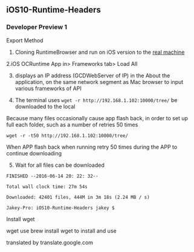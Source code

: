 ## iOS10-Runtime-Headers

### Developer Preview 1

Export Method

1. Cloning RuntimeBrowser and run on iOS version to the [real machine](https://github.com/nst/RuntimeBrowser/)

2.iOS OCRuntime App in> Frameworks tab> Load All

3. displays an IP address (GCDWebServer of IP) in the About the application, on the same network segment as Mac browser to input various frameworks of API

4. The terminal uses `wget -r http://192.168.1.102:10000/tree/` be downloaded to the local

Because many files occasionally cause app flash back, in order to set up full each folder, such as a number of retries 50 times

`wget -r -t50 http://192.168.1.102:10000/tree/`

When APP flash back when running retry 50 times during the APP to continue downloading

5. Wait for all files can be downloaded

```
FINISHED --2016-06-14 20: 22: 32--

Total wall clock time: 27m 54s

Downloaded: 42401 files, 444M in 3m 18s (2.24 MB / s)

Jakey-Pro: iOS10-Runtime-Headers jakey $
```
Install wget

wget use brew install wget to install and use

translated by translate.google.com
